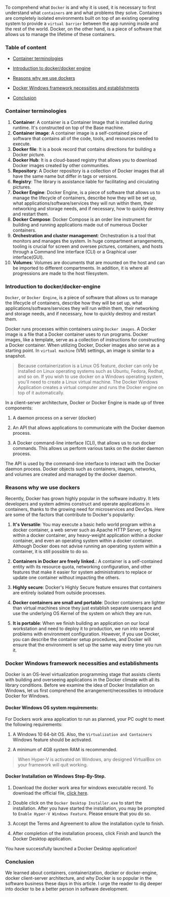 To comprehend what `Docker` is and why it is used, it is necessary to first understand what `containers` are and what problems they solve. Containers are completely isolated environments built on top of an existing operating system to provide a `virtual barrier` between the app running inside and the rest of the world. Docker, on the other hand, is a piece of software that allows us to manage the lifetime of these containers.

### Table of content
 
- [Container terminologies](#container-terminologies)

- [Introduction to docker/docker engine](#introduction-to-docker-/-docker-engine) 
 
- [Reasons why we use dockers](#reasons-why-we-use-dockers)

- [Docker Windows framework necessities and establishments](docker-windows-framework-necessities-and-establishments) 

- [Conclusion](#conclusion) 

### Container terminologies

1. **Container**: A container is a Container Image that is installed during runtime. It's constructed on top of the Base machine. 
2. **Container image**: A container image is a self-contained piece of software that contains all of the code, tools, and resources needed to execute.
3. **Docker file**: It is a book record that contains directions for building a Docker picture.
4. **Docker Hub**: It is a cloud-based registry that allows you to download Docker images created by other communities.
5. **Repository**: A Docker repository is a collection of Docker images that all have the same name but differ in tags or versions.
6. **Registry**: The library is assistance liable for facilitating and circulating pictures.
7. **Docker Engine**: Docker Engine, is a piece of software that allows us to manage the lifecycle of containers, describe how they will be set up, what applications/software/services they will run within them, their networking and storage needs, and if necessary, how to quickly destroy and restart them.
8. **Docker Compose**: Docker Compose is an order line instrument for building and running applications made out of numerous Docker containers.
9. **Orchestration and cluster management**: Orchestration is a tool that monitors and manages the system. In huge compartment arrangements, tooling is crucial for screen and oversee pictures, containers, and hosts through a Command line interface (CLI) or a Graphical user interface(GUI). 
10. **Volumes**:  Volumes are documents that are mounted on the host and can be imported to different compartments. In addition, it is where all progressions are made to the host filesystem.

### Introduction to docker/docker-engine 
`Docker`, or `Docker Engine`, is a piece of software that allows us to manage the lifecycle of containers, describe how they will be set up, what applications/software/services they will run within them, their networking and storage needs, and if necessary, how to quickly destroy and restart them.

Docker runs processes within containers using `Docker images`. A Docker image is a file that a Docker container uses to run programs. Docker images, like a template, serve as a collection of instructions for constructing a Docker container. When utilizing Docker, Docker images also serve as a starting point. In `virtual machine` (VM) settings, an image is similar to a snapshot.

> Because containerization is a Linux OS feature, docker can only be installed on Linux operating systems such as Ubuntu, Fedora, Redhat, and so on. If you wish to use docker on a Windows operating system, you'll need to create a Linux virtual machine. The Docker Windows Application creates a virtual computer and runs the Docker engine on top of it automatically.

In a client-server architecture, Docker or Docker Engine is made up of three components:

1. A daemon process on a server (docker)

2. An API that allows applications to communicate with the Docker daemon process.

3. A Docker command-line interface (CLI), that allows us to run docker commands. This allows us perform various tasks on the docker daemon process.
 
The API is used by the command-line interface to interact with the Docker daemon process. Docker objects such as containers, images, networks, and volumes are created and managed by the docker daemon.

### Reasons why we use dockers

Recently, Docker has grown highly popular in the software industry. It lets developers and system admins construct and operate applications in containers, thanks to the growing need for microservices and DevOps. Here are some of the factors that contribute to Docker's popularity:

1. **It's Versatile**: You may execute a basic hello world program within a docker container, a web server such as Apache HTTP Server, or Nginx within a docker container, any heavy-weight application within a docker container, and even an operating system within a docker container. Although Docker does not advise running an operating system within a container, it is still possible to do so.

2. **Containers in Docker are freely linked.**: A container is a self-contained entity with its resource quota, networking configuration, and other features that make it easier for system administrators to replace or update one container without impacting the others.

3. **Highly secure**: Docker's Highly Secure feature ensures that containers are entirely isolated from outside processes.

4. **Docker containers are small and portable**: Docker containers are lighter than virtual machines since they just establish separate userspace and use the underlying OS Kernel of the system on which they are run.

5. **It is portable**: When we finish building an application on our local workstation and need to deploy it to production, we run into several problems with environment configuration. However, if you use Docker, you can describe the container setup procedures, and Docker will ensure that the environment is set up the same way every time you run it.

### Docker Windows framework necessities and establishments

Docker is an OS-level virtualization programming stage that assists clients with building and overseeing applications in the Docker climate with all its library conditions. Before we examine the idea of Docker Installation on Windows, let us first comprehend the arrangement/necessities to introduce Docker for Windows. 

#### Docker Windows OS system requirements:

For Dockers work area application to run as planned, your PC ought to meet the following requirements: 

1. A Windows 10 64-bit OS. Also, the `Virtualization and Containers` Windows feature should be activated.

2. A minimum of 4GB system RAM is recommended. 

> When Hyper-V is activated on Windows, any designed VirtualBox on your framework will quit working. 

#### Docker Installation on Windows Step-By-Step. 

1. Download the docker work area for windows executable record. To download the official file, [click here](https://docs.docker.com/docker-for-windows/install).

2. Double click on the `Docker Desktop Installer.exe` to start the installation. After you have started the installation, you may be prompted to `Enable Hyper-V Windows Feature`. Please ensure that you do so.

3. Accept the Terms and Agreement to allow the installation cycle to finish.

4. After completion of the installation process, click Finish and launch the Docker Desktop application.

You have successfully launched a Docker Desktop application!

### Conclusion

We learned about containers, containerization, docker or docker-engine, docker client-server architecture, and why Docker is so popular in the software business these days in this article. I urge the reader to dig deeper into docker to be a better person in software development.
